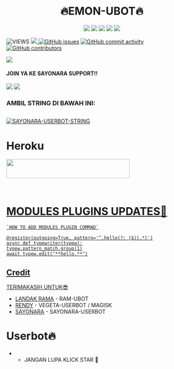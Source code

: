<h1 align="center"><imgsrc="./resources/extras/geez.gif" width="35px">🔥EMON-UBOT🔥<imgsrc="./resources/extras/geez.gif" width="35px"></h1>
</p>
<p align="center">
    <a href="https://github.com/Krisnadiwangga/Sayonara-Userbot"> <img src="https://img.shields.io/github/repo-size/noob-kittu/YoneRobot?color=orange&logo=github&logoColor=green&style=for-the-badge" /></a>
    <a href="https://github.com/Krisnadiwangga/Sayonara-Userbot/commits"> <img src="https://img.shields.io/github/last-commit/noob-kittu/YoneRobot?color=blue&logo=github&logoColor=green&style=for-the-badge" /></a>
    <a href="https://github.com/Krisnadiwangga/Sayonara-Userbot/issues"> <img src="https://img.shields.io/github/issues/noob-kittu/YoneRobot?color=blueviolet&logo=github&logoColor=green&style=for-the-badge" /></a>
    <a href="https://github.com/Krisnadiwangga/Sayonara-Userbot/network/members"> <img src="https://img.shields.io/github/forks/noob-kittu/YoneRobot?color=red&logo=github&logoColor=green&style=for-the-badge" /></a>  
    <a href="https://pypi.org/project/Telethon/"> <img src="https://img.shields.io/pypi/v/telethon?color=yellow&label=telethon&logo=python&logoColor=green&style=for-the-badge" /></a>
</p>




![VIEWS](https://komarev.com/ghpvc/?username=Krisnadiwangga)
<a href="https://t.me/NaraXmusic"><img src="https://img.shields.io/badge/KODE%20PENILAIAN-A+-blue.svg?style=for-the-badge&logo=Factor.">
  [![GitHub issues](https://img.shields.io/github/issues/Krisnadiwangga/Sayonara-Userbot?&style=plastic&logo=github)](https://github.com/Krisnadiwangga/Sayonara-Userbot/issues)
[![GitHub commit activity](https://img.shields.io/github/commit-activity/m/Krisnadiwangga/Sayonara-Userbot?&style=plastic&logo=github)](https://github.com/Krisnadiwangga/Sayonara-Userbot/graphs/commit-activity)
[![GitHub contributors](https://img.shields.io/github/contributors/Randi356/VEGETA-USERBOT?&style=plastic&logo=github)](https://GitHub.com/Krisnadiwangga/Sayonara-Userbot/graphs/contributors/)

<p align="center">

[<img src="https://telegra.ph/file/843996dd8a889dd01109c.jpg">](https://t.me/greysupport) 
  
#### JOIN YA KE SAYONARA SUPPORT!!

<a href="https://t.me/NaraXmusic"><img src="https://img.shields.io/badge/Channel%20SAYONARA%20SUPPORT-red.svg?style=for-the-badge&logo=Telegram"></a>
<a href="https://t.me/Sayonara_Story"><img src="https://img.shields.io/badge/Join-Sayonara%20Story-purple.svg?style=for-the-badge&logo=Telegram"></a>


### AMBIL STRING DI BAWAH INI:

##
[![SAYONARA-USERBOT-STRING](https://replit.com/badge/github/@ramadhani892/RAM-UBOT)](https://replit.com/@Randi356/StringSession-1#main.py)
##
  
  # Heroku
  
  <a href="https://heroku.com/deploy?template=https://github.com/Emon135/emon-ubot.git"><img src="https://img.shields.io/badge/DEPLOY%20EMON%20UBOT%20DI%20HEROKU-red?style=flat&logo=Heroku" width="325" height="50.100" />
  

<br>
</p>
  
  
  # MODULES PLUGINS UPDATES🌹
```
`HOW TO ADD MODULES PLUGIN COMMAD`

@register(outgoing=True, pattern='^.hello(?: |$)(.*)')
async def typewriter(typew):
typew.pattern_match.group(1)
await typew.edit("**hello.**")
```  

## Credit
TERIMAKASIH UNTUK😎

*   [LANDAK RAMA](https://github.com/ramadhani892) - RAM-UBOT
*   [RENDY](https://github.com/Randi356) - VEGETA-USERBOT / MAGISK
*   [SAYONARA](https://github.com/krisnadiwangga) - SAYONARA-USERBOT
 
# Userbot🔥
* - JANGAN LUPA KLICK STAR 🤗
